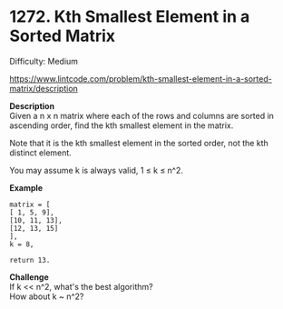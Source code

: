 # 1272. Kth Smallest Element in a Sorted Matrix

Difficulty: Medium

https://www.lintcode.com/problem/kth-smallest-element-in-a-sorted-matrix/description

**Description**  
Given a n x n matrix where each of the rows and columns are sorted in ascending order, find the kth smallest element in the matrix.

Note that it is the kth smallest element in the sorted order, not the kth distinct element.

You may assume k is always valid, 1 ≤ k ≤ n^2.

**Example**  
```
matrix = [
[ 1, 5, 9],
[10, 11, 13],
[12, 13, 15]
],
k = 8,

return 13.
```

**Challenge**  
If k << n^2, what's the best algorithm?  
How about k ~ n^2?

